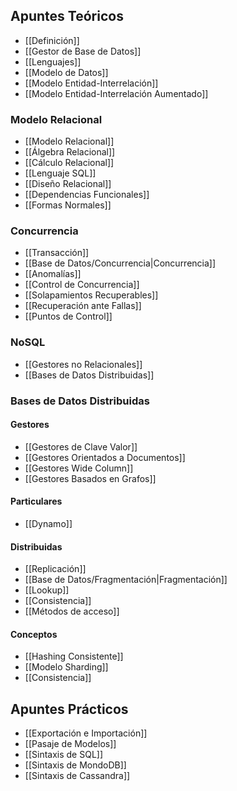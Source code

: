 ## Apuntes Teóricos

- [[Definición]]
- [[Gestor de Base de Datos]]
- [[Lenguajes]]
- [[Modelo de Datos]]
- [[Modelo Entidad-Interrelación]]
- [[Modelo Entidad-Interrelación Aumentado]]

### Modelo Relacional

- [[Modelo Relacional]]
- [[Álgebra Relacional]]
- [[Cálculo Relacional]]
- [[Lenguaje SQL]]
- [[Diseño Relacional]]
- [[Dependencias Funcionales]]
- [[Formas Normales]]

### Concurrencia

- [[Transacción]]
- [[Base de Datos/Concurrencia|Concurrencia]]
- [[Anomalías]]
- [[Control de Concurrencia]]
- [[Solapamientos Recuperables]]
- [[Recuperación ante Fallas]]
- [[Puntos de Control]]

### NoSQL

- [[Gestores no Relacionales]]
- [[Bases de Datos Distribuidas]]

### Bases de Datos Distribuidas

#### Gestores

- [[Gestores de Clave Valor]]
- [[Gestores Orientados a Documentos]]
- [[Gestores Wide Column]]
- [[Gestores Basados en Grafos]]

#### Particulares

- [[Dynamo]]

#### Distribuidas

- [[Replicación]]
- [[Base de Datos/Fragmentación|Fragmentación]]
- [[Lookup]]
- [[Consistencia]]
- [[Métodos de acceso]]

#### Conceptos

- [[Hashing Consistente]]
- [[Modelo Sharding]]
- [[Consistencia]]

## Apuntes Prácticos

- [[Exportación e Importación]]
- [[Pasaje de Modelos]]
- [[Sintaxis de SQL]]
- [[Sintaxis de MondoDB]]
- [[Sintaxis de Cassandra]]
